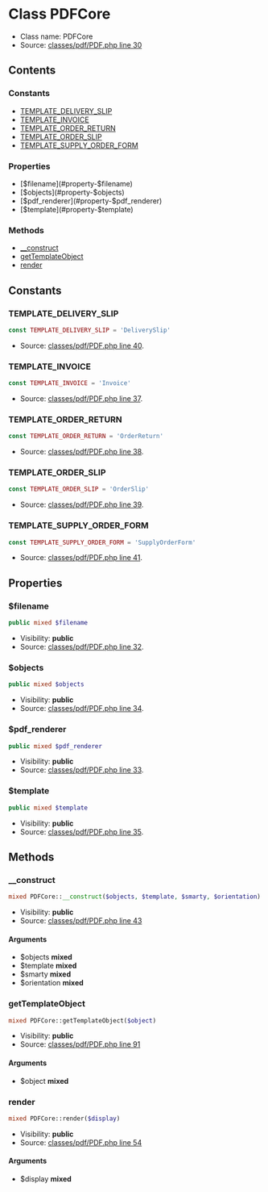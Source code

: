 Class PDFCore
=====================





* Class name: PDFCore
* Source: [classes/pdf/PDF.php line 30](https://github.com/PrestaShop/PrestaShop/blob/1.6.0.12/classes/pdf/PDF.php#L30)


Contents
--------

### Constants

* [TEMPLATE_DELIVERY_SLIP](#constant-TEMPLATE_DELIVERY_SLIP)
* [TEMPLATE_INVOICE](#constant-TEMPLATE_INVOICE)
* [TEMPLATE_ORDER_RETURN](#constant-TEMPLATE_ORDER_RETURN)
* [TEMPLATE_ORDER_SLIP](#constant-TEMPLATE_ORDER_SLIP)
* [TEMPLATE_SUPPLY_ORDER_FORM](#constant-TEMPLATE_SUPPLY_ORDER_FORM)

### Properties

* [$filename](#property-$filename)
* [$objects](#property-$objects)
* [$pdf_renderer](#property-$pdf_renderer)
* [$template](#property-$template)

### Methods

* [__construct](#method-__construct)
* [getTemplateObject](#method-getTemplateObject)
* [render](#method-render)


Constants
----------


### <a name="constant-TEMPLATE_DELIVERY_SLIP"></a>TEMPLATE_DELIVERY_SLIP

```php
const TEMPLATE_DELIVERY_SLIP = 'DeliverySlip'
```





* Source: [classes/pdf/PDF.php line 40](https://github.com/PrestaShop/PrestaShop/blob/1.6.0.12/classes/pdf/PDF.php#L40).


### <a name="constant-TEMPLATE_INVOICE"></a>TEMPLATE_INVOICE

```php
const TEMPLATE_INVOICE = 'Invoice'
```





* Source: [classes/pdf/PDF.php line 37](https://github.com/PrestaShop/PrestaShop/blob/1.6.0.12/classes/pdf/PDF.php#L37).


### <a name="constant-TEMPLATE_ORDER_RETURN"></a>TEMPLATE_ORDER_RETURN

```php
const TEMPLATE_ORDER_RETURN = 'OrderReturn'
```





* Source: [classes/pdf/PDF.php line 38](https://github.com/PrestaShop/PrestaShop/blob/1.6.0.12/classes/pdf/PDF.php#L38).


### <a name="constant-TEMPLATE_ORDER_SLIP"></a>TEMPLATE_ORDER_SLIP

```php
const TEMPLATE_ORDER_SLIP = 'OrderSlip'
```





* Source: [classes/pdf/PDF.php line 39](https://github.com/PrestaShop/PrestaShop/blob/1.6.0.12/classes/pdf/PDF.php#L39).


### <a name="constant-TEMPLATE_SUPPLY_ORDER_FORM"></a>TEMPLATE_SUPPLY_ORDER_FORM

```php
const TEMPLATE_SUPPLY_ORDER_FORM = 'SupplyOrderForm'
```





* Source: [classes/pdf/PDF.php line 41](https://github.com/PrestaShop/PrestaShop/blob/1.6.0.12/classes/pdf/PDF.php#L41).


Properties
----------


### <a name="property-$filename"></a>$filename

```php
public mixed $filename
```





* Visibility: **public**
* Source: [classes/pdf/PDF.php line 32](https://github.com/PrestaShop/PrestaShop/blob/1.6.0.12/classes/pdf/PDF.php#L32).


### <a name="property-$objects"></a>$objects

```php
public mixed $objects
```





* Visibility: **public**
* Source: [classes/pdf/PDF.php line 34](https://github.com/PrestaShop/PrestaShop/blob/1.6.0.12/classes/pdf/PDF.php#L34).


### <a name="property-$pdf_renderer"></a>$pdf_renderer

```php
public mixed $pdf_renderer
```





* Visibility: **public**
* Source: [classes/pdf/PDF.php line 33](https://github.com/PrestaShop/PrestaShop/blob/1.6.0.12/classes/pdf/PDF.php#L33).


### <a name="property-$template"></a>$template

```php
public mixed $template
```





* Visibility: **public**
* Source: [classes/pdf/PDF.php line 35](https://github.com/PrestaShop/PrestaShop/blob/1.6.0.12/classes/pdf/PDF.php#L35).


Methods
-------


### <a name="method-__construct"></a>__construct

```php
mixed PDFCore::__construct($objects, $template, $smarty, $orientation)
```





* Visibility: **public**
* Source: [classes/pdf/PDF.php line 43](https://github.com/PrestaShop/PrestaShop/blob/1.6.0.12/classes/pdf/PDF.php#L43)


#### Arguments
* $objects **mixed**
* $template **mixed**
* $smarty **mixed**
* $orientation **mixed**



### <a name="method-getTemplateObject"></a>getTemplateObject

```php
mixed PDFCore::getTemplateObject($object)
```





* Visibility: **public**
* Source: [classes/pdf/PDF.php line 91](https://github.com/PrestaShop/PrestaShop/blob/1.6.0.12/classes/pdf/PDF.php#L91)


#### Arguments
* $object **mixed**



### <a name="method-render"></a>render

```php
mixed PDFCore::render($display)
```





* Visibility: **public**
* Source: [classes/pdf/PDF.php line 54](https://github.com/PrestaShop/PrestaShop/blob/1.6.0.12/classes/pdf/PDF.php#L54)


#### Arguments
* $display **mixed**


